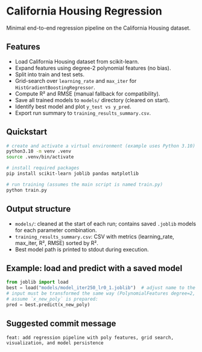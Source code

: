 # California Housing Regression

Minimal end-to-end regression pipeline on the California Housing dataset.

## Features
- Load California Housing dataset from scikit-learn.
- Expand features using degree-2 polynomial features (no bias).
- Split into train and test sets.
- Grid-search over `learning_rate` and `max_iter` for `HistGradientBoostingRegressor`.
- Compute R² and RMSE (manual fallback for compatibility).
- Save all trained models to `models/` directory (cleared on start).
- Identify best model and plot `y_test vs y_pred`.
- Export run summary to `training_results_summary.csv`.

## Quickstart

```bash
# create and activate a virtual environment (example uses Python 3.10)
python3.10 -m venv .venv
source .venv/bin/activate

# install required packages
pip install scikit-learn joblib pandas matplotlib

# run training (assumes the main script is named train.py)
python train.py
```

## Output structure
- `models/`: cleaned at the start of each run; contains saved `.joblib` models for each parameter combination.
- `training_results_summary.csv`: CSV with metrics (learning_rate, max_iter, R², RMSE) sorted by R².
- Best model path is printed to stdout during execution.

## Example: load and predict with a saved model
```python
from joblib import load
best = load("models/model_iter250_lr0_1.joblib")  # adjust name to the real best
# input must be transformed the same way (PolynomialFeatures degree=2, include_bias=False)
# assume `x_new_poly` is prepared:
pred = best.predict(x_new_poly)
```

## Suggested commit message
```
feat: add regression pipeline with poly features, grid search, visualization, and model persistence
```
